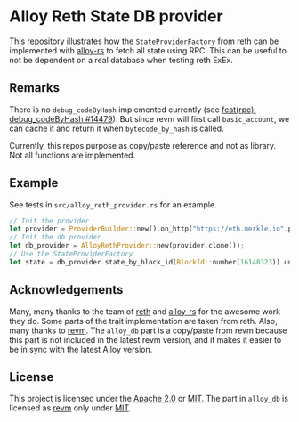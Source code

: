 # Alloy Reth State DB provider
This repository illustrates how the `StateProviderFactory` from [reth](https://github.com/paradigmxyz/reth) can be implemented with [alloy-rs](https://github.com/alloy-rs/alloy) to fetch all state using RPC. This can be useful to not be dependent on a real database when testing reth ExEx.

## Remarks
There is no `debug_codeByHash` implemented currently (see [feat(rpc): debug_codeByHash #14479](https://github.com/paradigmxyz/reth/issues/14479)). But since revm will first call `basic_account`, we can cache it and return it when `bytecode_by_hash` is called.

Currently, this repos purpose as copy/paste reference and not as library. Not all functions are implemented.

## Example
See tests in `src/alloy_reth_provider.rs` for an example.

```rust
// Init the provider
let provider = ProviderBuilder::new().on_http("https://eth.merkle.io".parse().unwrap());
// Init the db provider
let db_provider = AlloyRethProvider::new(provider.clone());
// Use the StateProviderFactory
let state = db_provider.state_by_block_id(BlockId::number(16148323)).unwrap();
```

## Acknowledgements
Many, many thanks to the team of [reth](https://github.com/paradigmxyz/reth) and [alloy-rs](https://github.com/alloy-rs/alloy) for the awesome work they do. Some parts of the trait implementation are taken from reth. Also, many thanks to [revm](https://github.com/bluealloy/revm). The `alloy_db` part is a copy/paste from revm because this part is not included in the latest revm version, and it makes it easier to be in sync with the latest Alloy version.

## License
This project is licensed under the [Apache 2.0](./LICENSE-APACHE) or [MIT](./LICENSE-MIT). The part in `alloy_db` is licensed as [revm](https://github.com/bluealloy/revm) only under [MIT](./LICENSE-MIT).
